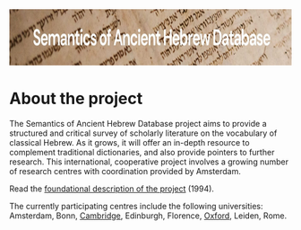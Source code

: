 <img src="img/banner.png" alt="banner" width="800" height="100"> 

# About the project

The Semantics of Ancient Hebrew Database project aims to provide a structured and critical survey of scholarly literature on the vocabulary of classical Hebrew. As it grows, it will offer an in-depth resource to complement traditional dictionaries, and also provide pointers to further research. This international, cooperative project involves a growing number of research centres with coordination provided by Amsterdam.

Read the  [foundational description of the project](other/project_description.md) (1994).

The currently participating centres include the following universities: Amsterdam, Bonn, 
[Cambridge](https://www.sahd.divinity.cam.ac.uk/), 
Edinburgh, Florence, [Oxford](https://www.orinst.ox.ac.uk/semantics-ancient-hebrew-database-sahd), 
Leiden, Rome.
